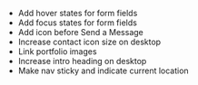 - Add hover states for form fields
- Add focus states for form fields
- Add icon before Send a Message
- Increase contact icon size on desktop
- Link portfolio images
- Increase intro heading on desktop
- Make nav sticky and indicate current location
